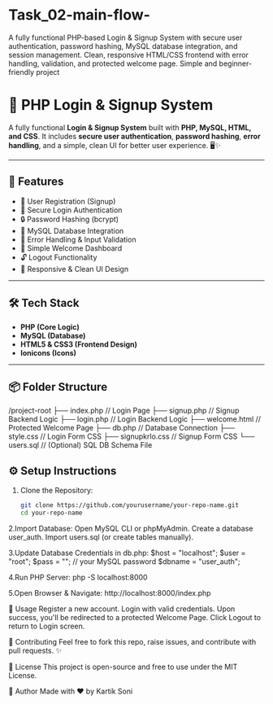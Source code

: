 # Task_02-main-flow-
A fully functional PHP-based Login &amp; Signup System with secure user authentication, password hashing, MySQL database integration, and session management. Clean, responsive HTML/CSS frontend with error handling, validation, and protected welcome page. Simple and beginner-friendly project


# 🔐 PHP Login & Signup System

A fully functional **Login & Signup System** built with **PHP, MySQL, HTML, and CSS**. It includes **secure user authentication**, **password hashing**, **error handling**, and a simple, clean UI for better user experience. 🖥️✨

---

## 🚀 Features
- 📝 User Registration (Signup)
- 🔑 Secure Login Authentication
- 🔒 Password Hashing (bcrypt)
- 📂 MySQL Database Integration
- 🚫 Error Handling & Input Validation
- 🎉 Simple Welcome Dashboard
- 🔓 Logout Functionality
- 📱 Responsive & Clean UI Design

---

## 🛠️ Tech Stack
- **PHP (Core Logic)**
- **MySQL (Database)**
- **HTML5 & CSS3 (Frontend Design)**
- **Ionicons (Icons)**

---

## 📦 Folder Structure
/project-root
├── index.php // Login Page
├── signup.php // Signup Backend Logic
├── login.php // Login Backend Logic
├── welcome.html // Protected Welcome Page
├── db.php // Database Connection
├── style.css // Login Form CSS
├── signupkrlo.css // Signup Form CSS
└── users.sql // (Optional) SQL DB Schema File


## ⚙️ Setup Instructions
1. Clone the Repository:
   ```bash
   git clone https://github.com/yourusername/your-repo-name.git
   cd your-repo-name
2.Import Database:
  Open MySQL CLI or phpMyAdmin.
  Create a database user_auth.
  Import users.sql (or create tables manually).

3.Update Database Credentials in db.php:
  $host = "localhost";
  $user = "root";
  $pass = "";  // your MySQL password
  $dbname = "user_auth";

4.Run PHP Server:
  php -S localhost:8000

5.Open Browser & Navigate:
  http://localhost:8000/index.php

🎯 Usage
Register a new account.
Login with valid credentials.
Upon success, you'll be redirected to a protected Welcome Page.
Click Logout to return to Login screen.

🤝 Contributing
Feel free to fork this repo, raise issues, and contribute with pull requests. ✨

📜 License
This project is open-source and free to use under the MIT License.

🌟 Author
Made with ❤️ by Kartik Soni 

